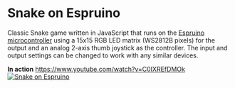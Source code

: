 # Snake on Espruino
Classic Snake game written in JavaScript that runs on the [Espruino microcontroller](http://www.espruino.com) using a 15x15 RGB LED matrix (WS2812B pixels) for the output and an analog 2-axis thumb joystick as the controller.
The input and output settings can be changed to work with any similar devices.

**In action**
https://www.youtube.com/watch?v=C0IXREfDMOk
[![Snake on Espruino](https://i.imgur.com/UYJHuTG.gif)](http://www.youtube.com/watch?v=C0IXREfDMOk "Snake on Espruino")
